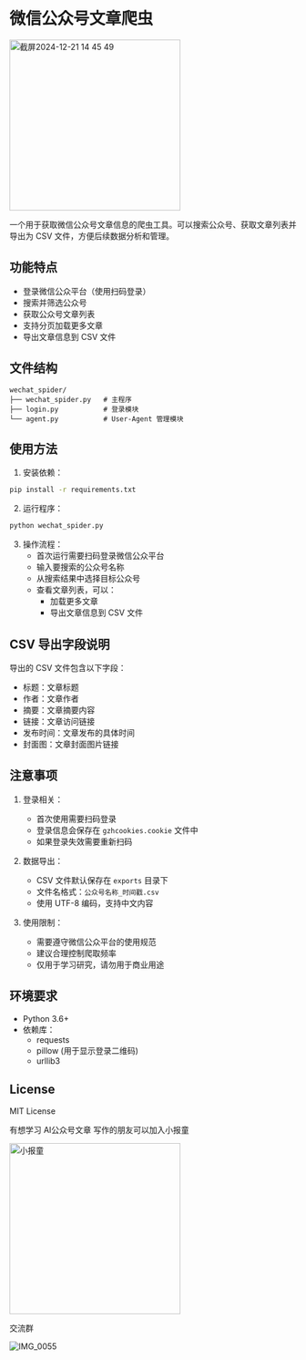 # 微信公众号文章爬虫
<img width="300" alt="截屏2024-12-21 14 45 49" src="https://github.com/user-attachments/assets/3506502c-e162-42a0-933a-0b27f3844cc6" />

一个用于获取微信公众号文章信息的爬虫工具。可以搜索公众号、获取文章列表并导出为 CSV 文件，方便后续数据分析和管理。

## 功能特点

- 登录微信公众平台（使用扫码登录）
- 搜索并筛选公众号
- 获取公众号文章列表
- 支持分页加载更多文章
- 导出文章信息到 CSV 文件

## 文件结构

```
wechat_spider/
├── wechat_spider.py   # 主程序
├── login.py           # 登录模块
└── agent.py           # User-Agent 管理模块
```

## 使用方法

1. 安装依赖：
```bash
pip install -r requirements.txt
```

2. 运行程序：
```bash
python wechat_spider.py
```

3. 操作流程：
   - 首次运行需要扫码登录微信公众平台
   - 输入要搜索的公众号名称
   - 从搜索结果中选择目标公众号
   - 查看文章列表，可以：
     - 加载更多文章
     - 导出文章信息到 CSV 文件

## CSV 导出字段说明

导出的 CSV 文件包含以下字段：
- 标题：文章标题
- 作者：文章作者
- 摘要：文章摘要内容
- 链接：文章访问链接
- 发布时间：文章发布的具体时间
- 封面图：文章封面图片链接

## 注意事项

1. 登录相关：
   - 首次使用需要扫码登录
   - 登录信息会保存在 `gzhcookies.cookie` 文件中
   - 如果登录失效需要重新扫码

2. 数据导出：
   - CSV 文件默认保存在 `exports` 目录下
   - 文件名格式：`公众号名称_时间戳.csv`
   - 使用 UTF-8 编码，支持中文内容

3. 使用限制：
   - 需要遵守微信公众平台的使用规范
   - 建议合理控制爬取频率
   - 仅用于学习研究，请勿用于商业用途

## 环境要求

- Python 3.6+
- 依赖库：
  - requests
  - pillow (用于显示登录二维码)
  - urllib3

## License

MIT License

有想学习 AI公众号文章 写作的朋友可以加入小报童

<img width="300" alt="小报童" src="https://github.com/user-attachments/assets/4cfc78d7-e99d-447e-9cc6-24ac09315236" />

交流群

![IMG_0055](https://github.com/user-attachments/assets/ee2c03f7-29b5-482a-88af-1f95ee85b592)


